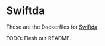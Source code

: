 # Swiftda

These are the Dockerfiles for [Swiftda](https://github.com/awswift/swiftda).

TODO: Flesh out README.
